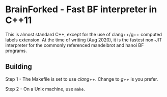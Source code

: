 # BrainForked - Fast BF interpreter in C++11

This is almost standard C++, except for the use of clang++/g++ computed labels extension.  At the
time of writing (Aug 2020), it is the fastest non-JIT interpreter for the commonly referenced mandelbrot and hanoi
BF programs.

## Building

Step 1 - The Makefile is set to use *clang++*.  Change to *g++* is you prefer.

Step 2 - On a Unix machine, use ```make```.  

